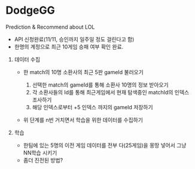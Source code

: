 # DodgeGG
Prediction &amp; Recommend about LOL


<Prediction Win rate on Selection>


- API 신청완료(11/11, 승인까지 일주일 정도 걸린다고 함)
- 한명의 계정으로 최근 10게임 승패 여부 확인 완료.

1. 데이터 수집

	- 한 match의 10명 소환사의 최근 5판 gameId 불러오기
		1) 선택한 match의 gameId를 통해 소환사 10명의 정보 받아오기
		2) 각 소환사들의 Id를 통해 최근게임에서 현재 탐색중인 matchId의 인덱스 조사하기
		3) 해당 인덱스로부터 +5 인덱스 까지의 gameId 저장하기
	
	- 위 단계를 n번 거치면서 학습을 위한 데이터를 수집하기

2. 학습

	- 한팀에 있는 5명의 이전 게임 데이터를 전부 다(25게임)을 몽땅 넣어서 그냥 NN학습 시키기
	- 좀더 진전된 방법?
